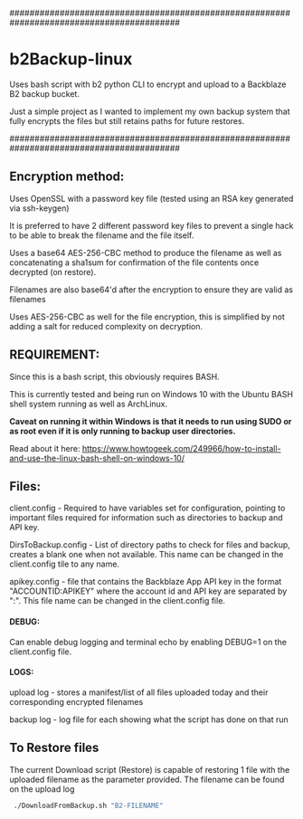 ##########################################################################################
# b2Backup-linux
 Uses bash script with b2 python CLI to encrypt and upload to a Backblaze B2 backup bucket.

Just a simple project as I wanted to implement my own backup system that fully encrypts the files but still retains paths for future restores.


##########################################################################################

## Encryption method:

Uses OpenSSL with a password key file (tested using an RSA key generated via ssh-keygen)

It is preferred to have 2 different password key files to prevent a single hack to be able to break the filename and the file itself. 

Uses a base64 AES-256-CBC method to produce the filename as well as concatenating a sha1sum for confirmation of the file contents once decrypted (on restore).

Filenames are also base64'd after the encryption to ensure they are valid as filenames

Uses AES-256-CBC as well for the file encryption, this is simplified by not adding a salt for reduced complexity on decryption. 


## REQUIREMENT:
Since this is a bash script, this obviously requires BASH.

This is currently tested and being run on Windows 10 with the Ubuntu BASH shell system running as well as ArchLinux.

**Caveat on running it within Windows is that it needs to run using SUDO or as root even if it is only running to backup user directories.**

Read about it here: https://www.howtogeek.com/249966/how-to-install-and-use-the-linux-bash-shell-on-windows-10/


## Files:

client.config - Required to have variables set for configuration, pointing to important files required for information such as directories to backup and API key.

DirsToBackup.config - List of directory paths to check for files and backup, creates a blank one when not available. This name can be changed in the client.config tile to any name.

apikey.config - file that contains the Backblaze App API key in the format "ACCOUNTID:APIKEY" where the account id and API key are separated by ":". This file name can be changed in the client.config file.

#### DEBUG:

Can enable debug logging and terminal echo by enabling DEBUG=1 on the client.config file.

#### LOGS:

upload log - stores a manifest/list of all files uploaded today and their corresponding encrypted filenames

backup log - log file for each showing what the script has done on that run

## To Restore files
The current Download script (Restore) is capable of restoring 1 file with the uploaded filename as the parameter provided. The filename can be found on the upload log

```sh
 ./DownloadFromBackup.sh "B2-FILENAME"
```

